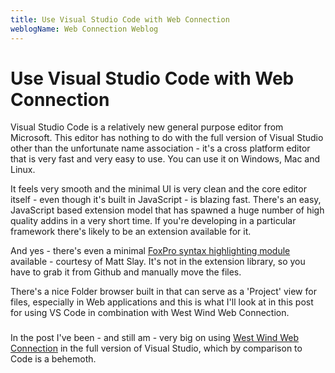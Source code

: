 ```yaml
---
title: Use Visual Studio Code with Web Connection
weblogName: Web Connection Weblog
---
```

# Use Visual Studio Code with Web Connection

Visual Studio Code is a relatively new general purpose editor from Microsoft. This editor has nothing to do with the full version of Visual Studio other than the unfortunate name association - it's a cross platform editor that is very fast and very easy to use. You can use it on Windows, Mac and Linux.

It feels very smooth and the minimal UI is very clean and  the core editor itself - even though it's built in JavaScript - is blazing fast. There's an easy, JavaScript based extension model that has spawned a huge number of high quality addins in a very short time. If you're developing in a particular framework there's likely to be an extension available for it.

And yes - there's even a minimal [FoxPro syntax highlighting module](https://github.com/mattslay/Visual-FoxPro-language-template-for-Visual-Studio-Code) available - courtesy of Matt Slay. It's not in the extension library, so you have to grab it from Github and manually move the files.

There's a nice Folder browser built in that can serve as a 'Project' view for files, especially in Web applications and this is what I'll look at in this post for using VS Code in combination with West Wind Web Connection.

### 

In the post I've been - and still am - very big on using 
[West Wind Web Connection](https://west-wind.com/webconnection) in the full version of Visual Studio, which by comparison to Code is a behemoth.